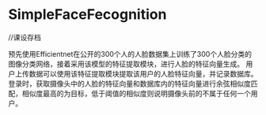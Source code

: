 # SimpleFaceFecognition
//课设存档

预先使用Efficientnet在公开的300个人的人脸数据集上训练了300个人脸分类的图像分类网络，接着采用该模型的特征提取模块，进行人脸的特征向量生成。
用户上传数据可以使用该特征提取模块提取该用户的人脸特征向量，并记录数据库。
登录时，获取摄像头中的人脸的特征向量和数据库内的特征向量进行余弦相似度匹配，相似度最高的为目标，低于阈值的相似度则说明摄像头前的不属于任何一个用户。
